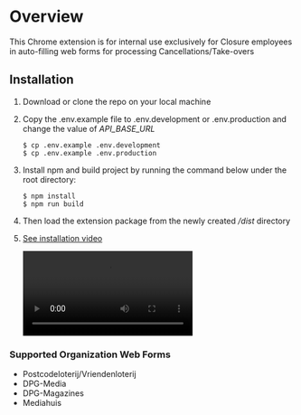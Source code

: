 # Overview

This Chrome extension is for internal use exclusively for Closure employees in auto-filling web forms for processing Cancellations/Take-overs


## Installation
1. Download or clone the repo on your local machine

1. Copy the .env.example file to .env.development or .env.production and change the value of *API_BASE_URL*

    ```
    $ cp .env.example .env.development
    $ cp .env.example .env.production
    ```    

1. Install npm and build project by running the command below under the root directory:

    ```
    $ npm install
    $ npm run build
    ```
 
1. Then load the extension package from the newly created */dist* directory 

1. <p><a href="https://github.com/closurebv/dim-webform-filler-extension/blob/master/install-web-extension.mp4?raw=true" target="_blank">See installation video</a></p>
    <video controls preload="metadata">
    <source type="video/mp4" src="https://github.com/closurebv/dim-webform-filler-extension/blob/master/install-web-extension.mp4" target="_blank"></source>
    If your browser does not support playing HTML5 video. You can
    <a href="https://github.com/closurebv/dim-webform-filler-extension/blob/master/install-web-extension.mp4">download a copy of the video
    file</a> instead.
    </video>

### Supported Organization Web Forms

- Postcodeloterij/Vriendenloterij
- DPG-Media
- DPG-Magazines
- Mediahuis